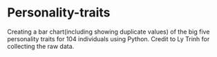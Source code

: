 # Personality-traits
Creating a bar chart(including showing duplicate values) of the big five personality traits for 104 individuals using Python. Credit to Ly Trinh for collecting the raw data.
